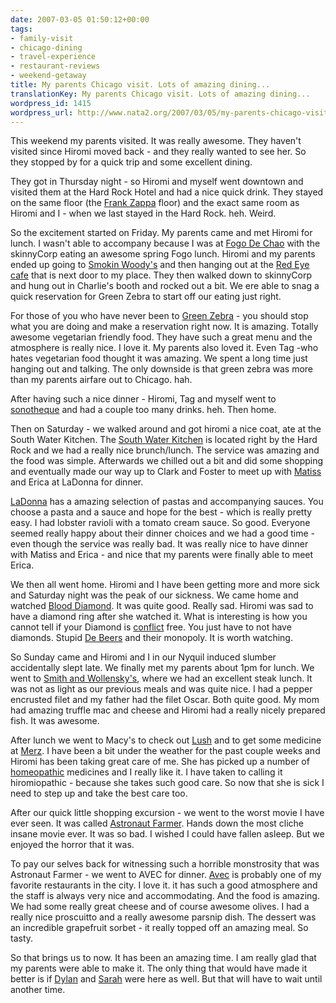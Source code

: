 ```yaml
---
date: 2007-03-05 01:50:12+00:00
tags:
- family-visit
- chicago-dining
- travel-experience
- restaurant-reviews
- weekend-getaway
title: My parents Chicago visit. Lots of amazing dining...
translationKey: My parents Chicago visit. Lots of amazing dining...
wordpress_id: 1415
wordpress_url: http://www.nata2.org/2007/03/05/my-parents-chicago-visit-ie-lots-of-eating-at-great-places/
---
```


This weekend my parents visited. It was really awesome. They haven't visited since Hiromi moved back - and they really wanted to see her. So they stopped by for a quick trip and some excellent dining.

They got in Thursday night - so Hiromi and myself went downtown and visited them at the Hard Rock Hotel and had a nice quick drink. They stayed on the same floor (the <a href="http://en.wikipedia.org/wiki/Frank_Zappa">Frank Zappa</a> floor) and the exact same room as Hiromi and I - when we last stayed in the Hard Rock. heh. Weird.

So the excitement started on Friday. My parents came and met Hiromi for lunch. I wasn't able to accompany because I was at <a href="http://www.fogodechao.com/">Fogo De Chao</a> with the skinnyCorp eating an awesome spring Fogo lunch. Hiromi and my parents ended up going to <a href="http://www.smokinwoodys.com/">Smokin Woody's</a> and then hanging out at the <a href="http://www.google.com/maps?hl=en&amp;rls=GGGL,GGGL:2006-25,GGGL:en&amp;q=red+eye+cafe&amp;near=Chicago,+IL&amp;radius=0.0&amp;latlng=41850000,-87650000,3524402088938722178&amp;sa=X&amp;oi=local&amp;ct=authority">Red Eye cafe</a> that is next door to my place. They then walked down to skinnyCorp and hung out in Charlie's booth and rocked out a bit. We ere able to snag a quick reservation for Green Zebra to start off our eating just right.

For those of you who have never been to <a href="http://www.greenzebrachicago.com/">Green Zebra</a> - you should stop what you are doing and make a reservation right now. It is amazing. Totally awesome vegetarian friendly food. They have such a great menu and the atmosphere is really nice. I love it. My parents also loved it. Even Tag -who hates vegetarian food thought it was amazing. We spent a long time just hanging out and talking. The only downside is that green zebra was more than my parents airfare out to Chicago. hah.

After having such a nice dinner - Hiromi, Tag and myself went to <a href="http://sonotheque.net">sonotheque</a> and had a couple too many drinks. heh. Then home.

Then on Saturday - we walked around and got hiromi a nice coat, ate at the South Water Kitchen. The <a href="http://www.southwaterkitchen.com/">South Water Kitchen</a> is located right by the Hard Rock and we had a really nice brunch/lunch. The service was amazing and the food was simple. Afterwards we chilled out a bit and did some shopping and eventually made our way up to Clark and Foster to meet up with <a href="http://therats.org">Matiss</a> and Erica at LaDonna for dinner.

<a href="http://maps.google.com/maps?f=l&amp;hl=en&amp;q=ladonna&amp;near=chicago&amp;layer=&amp;ie=UTF8&amp;z=10&amp;ll=42.223433,-87.606354&amp;spn=0.386446,0.902252&amp;om=1&amp;iwloc=A&amp;iwd=1&amp;cid=41975552,-87668353,2873420247510877837">LaDonna</a> has a amazing selection of pastas and accompanying sauces. You choose a pasta and a sauce and hope for the best - which is really pretty easy. I had lobster ravioli with a tomato cream sauce. So good. Everyone seemed really happy about their dinner choices and we had a good time - even though the service was really bad. It was really nice to have dinner with Matiss and Erica - and nice that my parents were finally able to meet Erica.

We then all went home. Hiromi and I have been getting more and more sick and Saturday night was the peak of our sickness. We came home and watched <a href="http://imdb.com/title/tt0450259/">Blood Diamond</a>. It was quite good. Really sad. Hiromi was sad to have a diamond ring after she watched it. What is interesting is how you cannot tell if your Diamond is <a href="http://en.wikipedia.org/wiki/Conflict_diamonds">conflict</a> free. You just have to not have diamonds. Stupid <a href="http://en.wikipedia.org/wiki/De_Beers">De Beers</a> and their monopoly. It is worth watching.

So Sunday came and Hiromi and I in our Nyquil induced slumber accidentally slept late. We finally met my parents about 1pm for lunch. We went to <a href="http://www.smithandwollensky.com/chicago.htm">Smith and Wollensky's</a>, where we had an excellent steak lunch. It was not as light as our previous meals and was quite nice. I had a pepper encrusted filet and my father had the filet Oscar. Both quite good. My mom had amazing truffle mac and cheese and Hiromi had a really nicely prepared fish. It was awesome.

After lunch we went to Macy's to check out <a href="http://usa.lush.com/cgi-bin/lushdb/index.html?lang=en_US&amp;dlang=en">Lush</a> and to get some medicine at <a href="http://www.merz.com/">Merz</a>. I have been a bit under the weather for the past couple weeks and Hiromi has been taking great care of me. She has picked up a number of <a href="http://www.google.com/search?q=hippie+medicine">homeopathic</a> medicines and I really like it. I have taken to calling it hiromiopathic - because she takes such good care. So now that she is sick I need to step up and take the best care too.

After our quick little shopping excursion - we went to the worst movie I have ever seen. It was called <a href="http://www.rottentomatoes.com/m/astronaut_farmer/">Astronaut Farmer</a>. Hands down the most cliche insane movie ever. It was so bad. I wished I could have fallen asleep. But we enjoyed the horror that it was.

To pay our selves back for witnessing such a horrible monstrosity that was Astronaut Farmer - we went to AVEC for dinner. <a href="http://www.avecrestaurant.com/">Avec</a> is probably one of my favorite restaurants in the city. I love it. it has such a good atmosphere and the staff is always very nice and accommodating. And the food is amazing. We had some really great cheese and of course awesome olives. I had a really nice proscuitto and a really awesome parsnip dish. The dessert was an incredible grapefruit sorbet - it really topped off an amazing meal. So tasty.

So that brings us to now. It has been an amazing time. I am really glad that my parents were able to make it. The only thing that would have made it better is if <a href="http://dylanreed.org">Dylan</a> and <a href="http://photodork.org">Sarah</a> were here as well. But that will have to wait until another time.